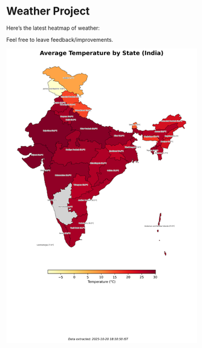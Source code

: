 # Weather Project

Here’s the latest heatmap of weather:

Feel free to leave feedback/improvements.

![India Heatmap](docs/assets/india_heatmap.png?v=F62DD4)
